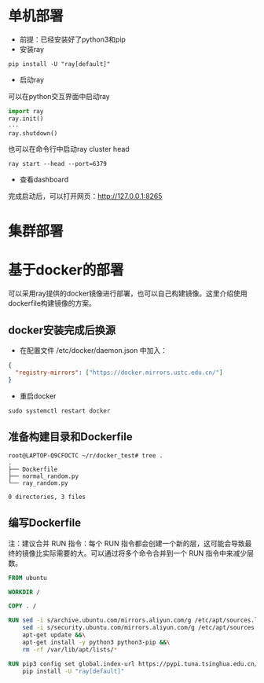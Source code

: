 # 单机部署
- 前提：已经安装好了python3和pip
- 安装ray
```shell
pip install -U "ray[default]"
```
- 启动ray

可以在python交互界面中启动ray
```python
import ray
ray.init()
···
ray.shutdown()
```
也可以在命令行中启动ray cluster head
```shell
ray start --head --port=6379
```
- 查看dashboard

完成启动后，可以打开网页：http://127.0.0.1:8265



# 集群部署


# 基于docker的部署
可以采用ray提供的docker镜像进行部署，也可以自己构建镜像。这里介绍使用dockerfile构建镜像的方案。

## docker安装完成后换源

- 在配置文件 /etc/docker/daemon.json 中加入：

```json
{
  "registry-mirrors": ["https://docker.mirrors.ustc.edu.cn/"]
}
```
- 重启docker
```shell
sudo systemctl restart docker
```

## 准备构建目录和Dockerfile

```shell
root@LAPTOP-Q9CFOCTC ~/r/docker_test# tree .
.
├── Dockerfile
├── normal_random.py
└── ray_random.py

0 directories, 3 files
```

## 编写Dockerfile

注：建议合并 RUN 指令：每个 RUN 指令都会创建一个新的层，这可能会导致最终的镜像比实际需要的大。可以通过将多个命令合并到一个 RUN 指令中来减少层数。

```dockerfile
FROM ubuntu

WORKDIR /

COPY . /

RUN sed -i s/archive.ubuntu.com/mirrors.aliyun.com/g /etc/apt/sources.list &&\
    sed -i s/security.ubuntu.com/mirrors.aliyun.com/g /etc/apt/sources.list &&\
    apt-get update &&\
    apt-get install -y python3 python3-pip &&\
    rm -rf /var/lib/apt/lists/*

RUN pip3 config set global.index-url https://pypi.tuna.tsinghua.edu.cn/simple &&\
    pip install -U "ray[default]"

```




